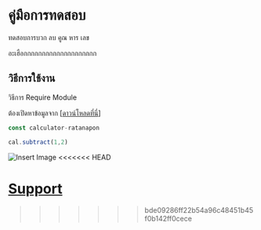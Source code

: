 # คู่มือการทดสอบ

ทดสอบการบวก ลบ คูณ หาร เลข

อะเฮือกกกกกกกกกกกกกกกกกกกก

## วิธีการใช้งาน

วิธีการ Require Module

ต้องเปิดหาข้อมูลจาก [[ดาวน์โหลดที่นี่](www.google.com)]

```js
const calculator-ratanapon
```

```js
cal.subtract(1,2)
```

![Insert Image](https://user-images.githubusercontent.com/53287174/61846502-838d8a80-aed1-11e9-9f4b-a49912083a38.png)
<<<<<<< HEAD

[Support](SUPPORT.md) 
=======
>>>>>>> bde09286ff22b54a96c48451b45f0b142ff0cece
